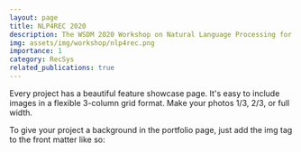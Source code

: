 ```yaml
---
layout: page
title: NLP4REC 2020
description: The WSDM 2020 Workshop on Natural Language Processing for Recommendations
img: assets/img/workshop/nlp4rec.png
importance: 1
category: RecSys
related_publications: true
---
```


Every project has a beautiful feature showcase page.
It's easy to include images in a flexible 3-column grid format.
Make your photos 1/3, 2/3, or full width.

To give your project a background in the portfolio page, just add the img tag to the front matter like so:



